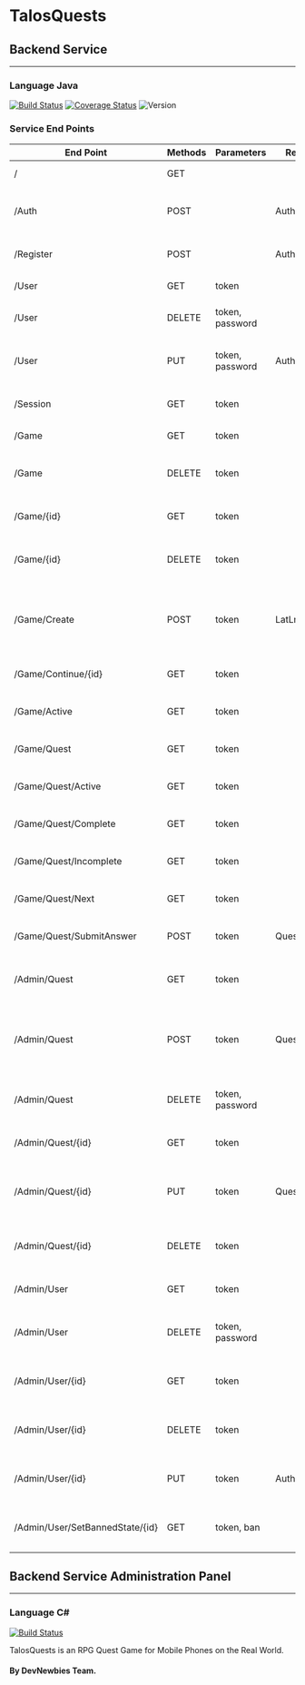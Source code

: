 # TalosQuests

## Backend Service
---
### Language **Java**
[![Build Status](https://api.travis-ci.org/DevNewbies/TalosQuests.svg?branch=master)](https://travis-ci.org/DevNewbies/TalosQuests)
[![Coverage Status](https://coveralls.io/repos/github/DevNewbies/TalosQuests/badge.svg)](https://coveralls.io/github/DevNewbies/TalosQuests)
![Version](http://talosquests.devian.gr/badge.svg?type=version&version=1.3.0-build82)

### **Service End Points**
End Point | Methods | Parameters | Request Body | States
--------- | ------- | ---------- | ------------ | ------
/ | GET |  | | 200, 504
/Auth | POST | | AuthRegisterModel | 200, 400, 403, 500
/Register | POST | | AuthRegisterModel | 200, 400, 500
/User | GET | token | | 200, 401
/User | DELETE | token, password | | 200, 401, 500
/User | PUT | token, password | AuthRegisterModel | 200, 400, 401, 500
/Session | GET | token | | 200, 401, 500
/Game | GET | token | | 200, 401
/Game | DELETE | token | | 200, 401, 403, 500
/Game/{id} | GET | token | | 200, 401, 404
/Game/{id} | DELETE | token | | 200, 401, 403, 404
/Game/Create | POST | token | LatLng | 200, 400, 401, 404, 500, 504
/Game/Continue/{id} | GET | token | | 200, 401, 404
/Game/Active | GET | token | | 200, 401, 404
/Game/Quest | GET | token | | 200, 401, 404
/Game/Quest/Active | GET | token | | 200, 401, 404
/Game/Quest/Complete | GET | token | | 200, 401, 404
/Game/Quest/Incomplete | GET | token | | 200, 401, 404
/Game/Quest/Next | GET | token | | 200, 401, 404
/Game/Quest/SubmitAnswer | POST | token | QuestChoice | 200, 401, 404
/Admin/Quest | GET | token | | 200, 401, 403, 404
/Admin/Quest | POST | token | QuestModel | 200, 400, 401, 403, 404, 500
/Admin/Quest | DELETE | token, password | | 200, 401, 403, 500
/Admin/Quest/{id} | GET | token | | 200, 401, 403
/Admin/Quest/{id} | PUT | token | QuestModel | 200, 400, 401, 403, 500
/Admin/Quest/{id} | DELETE | token | | 200, 401, 403, 500
/Admin/User | GET | token | | 200, 401, 403
/Admin/User | DELETE | token, password | | 200, 401, 403, 500
/Admin/User/{id} | GET | token | | 200, 401, 403, 500
/Admin/User/{id} | DELETE | token | | 200, 401, 403, 500
/Admin/User/{id} | PUT | token | AuthRegisterModel | 200, 401, 403, 500
/Admin/User/SetBannedState/{id} | GET | token, ban | | 200, 400, 401, 403




## Backend Service Administration Panel
---
### Language C# #
[![Build Status](https://ci.appveyor.com/api/projects/status/suysvxkqmijayb6f?svg=true)](https://ci.appveyor.com/project/ProIcons/talosquests-ilq7l/)

TalosQuests is an RPG Quest Game for Mobile Phones on the Real World.

#### By DevNewbies Team.
